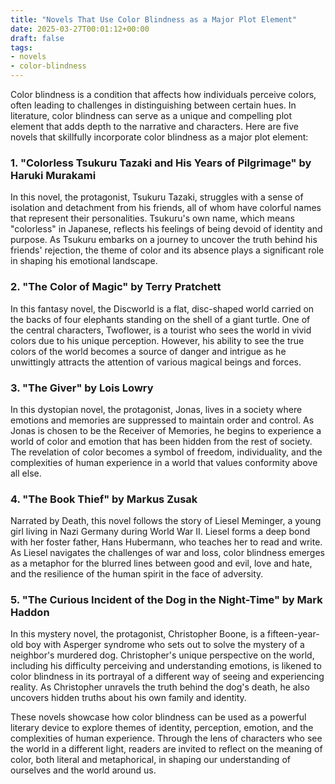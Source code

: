 ```yaml
---
title: "Novels That Use Color Blindness as a Major Plot Element"
date: 2025-03-27T00:01:12+00:00
draft: false
tags: 
- novels
- color-blindness
---
```


Color blindness is a condition that affects how individuals perceive colors, often leading to challenges in distinguishing between certain hues. In literature, color blindness can serve as a unique and compelling plot element that adds depth to the narrative and characters. Here are five novels that skillfully incorporate color blindness as a major plot element:

### 1. "Colorless Tsukuru Tazaki and His Years of Pilgrimage" by Haruki Murakami

In this novel, the protagonist, Tsukuru Tazaki, struggles with a sense of isolation and detachment from his friends, all of whom have colorful names that represent their personalities. Tsukuru's own name, which means "colorless" in Japanese, reflects his feelings of being devoid of identity and purpose. As Tsukuru embarks on a journey to uncover the truth behind his friends' rejection, the theme of color and its absence plays a significant role in shaping his emotional landscape.

### 2. "The Color of Magic" by Terry Pratchett

In this fantasy novel, the Discworld is a flat, disc-shaped world carried on the backs of four elephants standing on the shell of a giant turtle. One of the central characters, Twoflower, is a tourist who sees the world in vivid colors due to his unique perception. However, his ability to see the true colors of the world becomes a source of danger and intrigue as he unwittingly attracts the attention of various magical beings and forces.

### 3. "The Giver" by Lois Lowry

In this dystopian novel, the protagonist, Jonas, lives in a society where emotions and memories are suppressed to maintain order and control. As Jonas is chosen to be the Receiver of Memories, he begins to experience a world of color and emotion that has been hidden from the rest of society. The revelation of color becomes a symbol of freedom, individuality, and the complexities of human experience in a world that values conformity above all else.

### 4. "The Book Thief" by Markus Zusak

Narrated by Death, this novel follows the story of Liesel Meminger, a young girl living in Nazi Germany during World War II. Liesel forms a deep bond with her foster father, Hans Hubermann, who teaches her to read and write. As Liesel navigates the challenges of war and loss, color blindness emerges as a metaphor for the blurred lines between good and evil, love and hate, and the resilience of the human spirit in the face of adversity.

### 5. "The Curious Incident of the Dog in the Night-Time" by Mark Haddon

In this mystery novel, the protagonist, Christopher Boone, is a fifteen-year-old boy with Asperger syndrome who sets out to solve the mystery of a neighbor's murdered dog. Christopher's unique perspective on the world, including his difficulty perceiving and understanding emotions, is likened to color blindness in its portrayal of a different way of seeing and experiencing reality. As Christopher unravels the truth behind the dog's death, he also uncovers hidden truths about his own family and identity.

These novels showcase how color blindness can be used as a powerful literary device to explore themes of identity, perception, emotion, and the complexities of human experience. Through the lens of characters who see the world in a different light, readers are invited to reflect on the meaning of color, both literal and metaphorical, in shaping our understanding of ourselves and the world around us.
